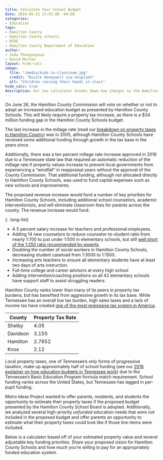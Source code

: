```yaml
---
title: Calculate Your School Budget
date: 2019-05-21 17:55:00 -04:00
categories:
- Education
tags:
- Hamilton County
- Hamilton County schools
- HCDE
- Hamilton County Department of Education
author:
- Joda Thongnopnua
- David Morton
layout: hcde-calc
image:
  file: "/media/kids-in-classroom.jpg"
  credit: "Nicole Honeywell via Unsplash"
  alt: "Children raising their hands in class"
hcde_calc: true
description: Our tax calculator breaks down how changes to the Hamilton County school system would impact your household budget.
---
```


On June 26, the Hamilton County Commission will vote on whether or not to adopt an increased education budget as presented by Hamilton County Schools. This will likely require a property tax increase, as there is a $34 million funding gap in the Hamilton County Schools budget.

The last increase in the millage rate (read our [breakdown on property taxes in Hamilton County](https://metroideas.org/projects/tax-revenue-in-hamilton-county/)) was in 2005, although Hamilton County Schools have received some additional funding through growth in the tax base in the years since.

Additionally, there was a ten percent millage rate increase approved in 2018 due to a Tennessee state law that required an automatic reduction of the millage rate if property values increase to prevent local governments from experiencing a “windfall” in reappraisal years without the approval of the County Commission. That additional funding, although not allocated directly to Hamilton County Schools, was used to fund capital expenses such as new schools and improvements.

The proposed revenue increase would fund a number of key priorities for Hamilton County Schools, including additional school counselors, academic interventionists, and will eliminate classroom fees for parents across the county. The revenue increase would fund:

{: .long-list}
+ A 5 percent salary increase for teachers and professional employees.
+ Adding 14 new counselors to reduce counselor-to-student ratio from nearly 1:700 to just under 1:500 in elementary schools, but still [well short of the 1:250 ratio recommended by experts](https://www.schoolcounselor.org/asca/media/asca/home/Ratios15-16.pdf).
+ Doubling the number of social workers in Hamilton County Schools, decreasing student caseload from 1:3000 to 1:1500.
+ Increasing arts teachers to ensure all elementary students have at least two days of arts instruction.
+ Full-time college and career advisors at every high school
+ Adding intervention/coaching positions so all 42 elementary schools have support staff to assist struggling readers.

Hamilton County ranks lower than many of its peers in property tax burdens, but has benefited from aggressive growth in its tax base. While Tennessee has an overall low tax burden, high sales taxes and a lack of income tax have created [one of the most regressive tax system in America](https://itep.org/wp-content/uploads/whopays-ITEP-2018.pdf).

<table>
  <thead>
    <tr>
      <th>County</th>
      <th>Property Tax Rate</th>
    </tr>
  </thead>
  <tbody>
    <tr>
      <td>Shelby</td>
      <td>4.05</td>
    </tr>
    <tr>
      <td>Davidson</td>
      <td>3.155</td>
    </tr>
    <tr>
      <td>Hamilton</td>
      <td>2.7652</td>
    </tr>
    <tr>
      <td>Knox</td>
      <td>2.12</td>
    </tr>
  </tbody>
</table>

Local property taxes, one of Tennessee’s only forms of progressive taxation, make up approximately half of school funding (see our [2016 explainer on how education budgets in Tennessee work](https://metroideas.org/projects/the-cost-of-education/)) due to the Tennessee’s Basic Education Program formula match requirement. School funding varies across the United States, but Tennessee has lagged in per-pupil funding.

<div id="map"></div>
<script src="//pym.nprapps.org/pym.v1.min.js"></script>
<script>
  var url   = "https://graphics.metroideas.org/maps/us-education-spending-per-student/";
  new pym.Parent("map", url, {});
</script>

Metro Ideas Project wanted to offer parents, residents, and students the opportunity to estimate their property taxes if the proposed budget presented by the Hamilton County School Board is adopted. Additionally, we analyzed several high-priority _unfunded_ education needs that _were not_ included in the proposed budget and offer parents an opportunity to estimate what their property taxes could look like if those line-items were included.

Below is a calculator based off of your estimated property value and several adjustable key funding priorities. Share your proposed vision for Hamilton County Schools and how much you’re willing to pay for an appropriately funded education system.

